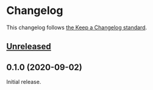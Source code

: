 # Changelog

This changelog follows [the Keep a Changelog standard](https://keepachangelog.com).


## [Unreleased](https://github.com/blade-ui-kit/blade-ui-kit/compare/0.1.0...main)


## 0.1.0 (2020-09-02)

Initial release.
